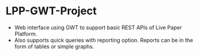 # LPP-GWT-Project

* Web interface using GWT to support basic REST APIs of Live Paper Platform.
* Also supports quick queries with reporting option. Reports can be in the form of tables or simple graphs.
